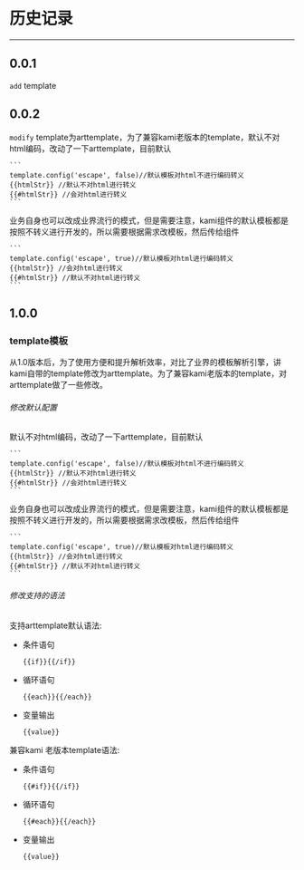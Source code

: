 # 历史记录

---


## 0.0.1

`add` template 

## 0.0.2
`modify` template为arttemplate，为了兼容kami老版本的template，默认不对html编码，改动了一下arttemplate，目前默认

    ```
    template.config('escape', false)//默认模板对html不进行编码转义
    {{htmlStr}} //默认不对html进行转义
    {{#htmlStr}} //会对html进行转义
    ```

业务自身也可以改成业界流行的模式，但是需要注意，kami组件的默认模板都是按照不转义进行开发的，所以需要根据需求改模板，然后传给组件

    ```
    template.config('escape', true)//默认模板对html进行编码转义
    {{htmlStr}} //会对html进行转义
    {{#htmlStr}} //默认不对html进行转义
    ```

## 1.0.0

### template模板


从1.0版本后，为了使用方便和提升解析效率，对比了业界的模板解析引擎，讲kami自带的template修改为arttemplate。为了兼容kami老版本的template，对arttemplate做了一些修改。


###### 修改默认配置
默认不对html编码，改动了一下arttemplate，目前默认

    ```
    template.config('escape', false)//默认模板对html不进行编码转义
    {{htmlStr}} //默认不对html进行转义
    {{#htmlStr}} //会对html进行转义
    ```

业务自身也可以改成业界流行的模式，但是需要注意，kami组件的默认模板都是按照不转义进行开发的，所以需要根据需求改模板，然后传给组件


    ```
    template.config('escape', true)//默认模板对html进行编码转义
    {{htmlStr}} //会对html进行转义
    {{#htmlStr}} //默认不对html进行转义
    ```

###### 修改支持的语法

支持arttemplate默认语法:

* 条件语句

    ```
    {{if}}{{/if}}
    ```

* 循环语句

    ```
    {{each}}{{/each}}
    ```

* 变量输出

    ```
    {{value}}
    ```

兼容kami 老版本template语法:

* 条件语句

    ```
    {{#if}}{{/if}}
    ```

* 循环语句

    ```
    {{#each}}{{/each}}
    ```
    
* 变量输出

    ```
    {{value}}
    ```
